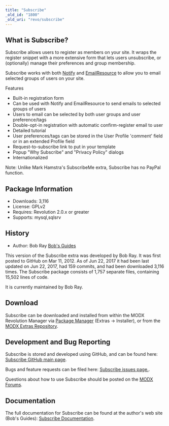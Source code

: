 ```yaml
---
title: "Subscribe"
_old_id: "1800"
_old_uri: "revo/subscribe"
---
```


## What is Subscribe?

Subscribe allows users to register as members on your site. It wraps the register snippet with a more extensive form that lets users unsubscribe, or (optionally) manage their preferences and group membership.

Subscribe works with both [Notify](https://bobsguides.com/notify-tutorial.html) and [EmailResource](https://bobsguides.com/emailresource-plugin-tutorial.html) to allow you to email selected groups of users on your site.

Features

- Built-in registration form
- Can be used with Notify and EmailResource to send emails to selected groups of users
- Users to email can be selected by both user groups and user preference/tags
- Double-opt-in registration with automatic confirm-register email to user
- Detailed tutorial
- User preferences/tags can be stored in the User Profile 'comment' field or in an extended Profile field
- Request-to-subscribe link to put in your template
- Popup "Why Subscribe" and "Privacy Policy" dialogs
- Internationalized

 Note: Unlike Mark Hamstra's SubscribeMe extra, Subscribe has no PayPal function.

## Package Information

- Downloads: 3,116
- License: GPLv2
- Requires: Revolution 2.0.x or greater
- Supports: mysql,sqlsrv

## History

- Author: Bob Ray [Bob's Guides](https://bobsguides.com)

 This version of the Subscribe extra was developed by Bob Ray. It was first posted to GitHub on Mar 11, 2012. As of Jun 22, 2017 it had been last updated on Jun 22, 2017, had 159 commits, and had been downloaded 3,116 times. The Subscribe package consists of 1,757 separate files, containing 15,502 lines of code.

It is currently maintained by Bob Ray.

## Download

 Subscribe can be downloaded and installed from within the MODX Revolution Manager via [Package Manager](developing-in-modx/advanced-development/package-management "Package Manager") (Extras -> Installer), or from the [MODX Extras Repository](https://modx.com/extras/package/usersubscriptionsignupsystem).

## Development and Bug Reporting

 Subscribe is stored and developed using GitHub, and can be found here: [Subscribe GitHub main page](https://github.com/BobRay/Subscribe).

 Bugs and feature requests can be filed here: [Subscribe issues page.](https://github.com/BobRay/Subscribe/issues).

Questions about how to use Subscribe should be posted on the [MODX Forums](https://forums.modx.com).

## Documentation

 The full documentation for Subscribe can be found at the author's web site (Bob's Guides): [Subscribe Documentation](https://bobsguides.com/subscribe-tutorial.html).
